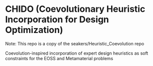 # CHIDO (Coevolutionary Heuristic Incorporation for Design Optimization)

Note: This repo is a copy of the seakers/Heuristic_Coevolution repo

 Coevolution-inspired incorporation of expert design heuristics as soft constraints for the EOSS and Metamaterial problems
